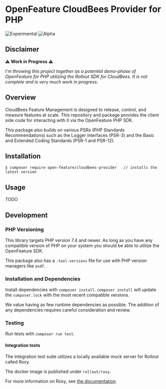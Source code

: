 # OpenFeature CloudBees Provider for PHP

![Experimental](https://img.shields.io/badge/experimental-breaking%20changes%20allowed-yellow)
![Alpha](https://img.shields.io/badge/alpha-release-red)

## Disclaimer

:warning: **Work in Progress** :warning:

_I'm throwing this project together as a potential demo-phase of OpenFeature for PHP utilizing the Rollout SDK for CloudBees. It is not complete and is very much work in progress._

## Overview

CloudBees Feature Management is designed to release, control, and measure features at scale. This repository and package provides the client side code for interacting with it via the OpenFeature PHP SDK.

This package also builds on various PSRs (PHP Standards Recommendations) such as the Logger interfaces (PSR-3) and the Basic and Extended Coding Standards (PSR-1 and PSR-12).

## Installation

```
$ composer require open-feature/cloudbees-provider   // installs the latest version
```

## Usage

TODO

## Development

### PHP Versioning

This library targets PHP version 7.4 and newer. As long as you have any compatible version of PHP on your system you should be able to utilize the OpenFeature SDK.

This package also has a `.tool-versions` file for use with PHP version managers like `asdf`.

### Installation and Dependencies

Install dependencies with `composer install`. `composer install` will update the `composer.lock` with the most recent compatible versions.

We value having as few runtime dependencies as possible. The addition of any dependencies requires careful consideration and review.

### Testing

Run tests with `composer run test`.

#### Integration tests

The integration test suite utilizes a locally available mock server for Rollout called Roxy.

The docker image is published under `rollout/roxy`.

For more information on Roxy, see [the documentation](https://docs.cloudbees.com/docs/cloudbees-feature-management/latest/debugging/microservices-automated-testing-and-local-development#_running_roxy).